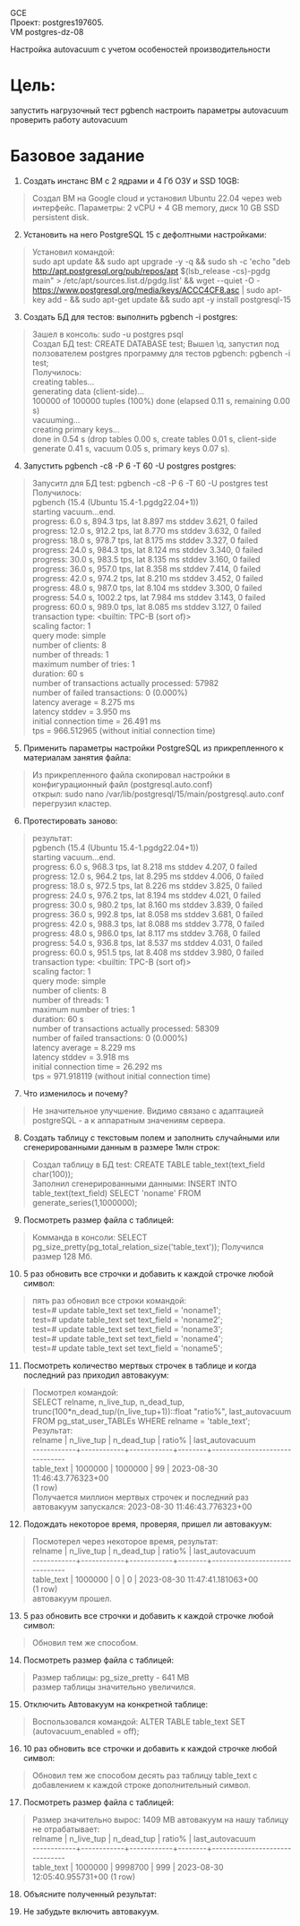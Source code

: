 GCE   
Проект: postgres197605.  
VM postgres-dz-08

Настройка autovacuum с учетом особеностей производительности

# Цель:
запустить нагрузочный тест pgbench
настроить параметры autovacuum
проверить работу autovacuum  

# Базовое задание 

1. Создать инстанс ВМ с 2 ядрами и 4 Гб ОЗУ и SSD 10GB:    
> Создал ВМ на Google cloud и установил Ubuntu 22.04 через web интерфейс. Параметры: 2 vCPU + 4 GB memory, диск 10 GB SSD persistent disk.    

2. Установить на него PostgreSQL 15 с дефолтными настройками:
> Установил командой:    
> sudo apt update && sudo apt upgrade -y -q && sudo sh -c 'echo "deb http://apt.postgresql.org/pub/repos/apt $(lsb_release -cs)-pgdg main" > /etc/apt/sources.list.d/pgdg.list' && wget --quiet -O - https://www.postgresql.org/media/keys/ACCC4CF8.asc | sudo apt-key add - && sudo apt-get update && sudo apt -y install postgresql-15    

3. Создать БД для тестов: выполнить pgbench -i postgres:
> Зашел в консоль: sudo -u postgres psql    
> Создал БД test: CREATE DATABASE test; 
> Вышел \q, запустил под ползователем postgres  программу для тестов pgbench: pgbench -i test;                
> Получилось:            
> creating tables...    
> generating data (client-side)...     
> 100000 of 100000 tuples (100%) done (elapsed 0.11 s, remaining 0.00 s)    
> vacuuming...    
> creating primary keys...     
> done in 0.54 s (drop tables 0.00 s, create tables 0.01 s, client-side generate 0.41 s, vacuum 0.05 s, primary keys 0.07 s).      

4. Запустить pgbench -c8 -P 6 -T 60 -U postgres postgres: 
> Запуситл для БД test: pgbench -c8 -P 6 -T 60 -U postgres test    
> Получилось:     
> pgbench (15.4 (Ubuntu 15.4-1.pgdg22.04+1))    
> starting vacuum...end.    
> progress: 6.0 s, 894.3 tps, lat 8.897 ms stddev 3.621, 0 failed     
> progress: 12.0 s, 912.2 tps, lat 8.770 ms stddev 3.632, 0 failed      
> progress: 18.0 s, 978.7 tps, lat 8.175 ms stddev 3.327, 0 failed       
> progress: 24.0 s, 984.3 tps, lat 8.124 ms stddev 3.340, 0 failed      
> progress: 30.0 s, 983.5 tps, lat 8.135 ms stddev 3.160, 0 failed      
> progress: 36.0 s, 957.0 tps, lat 8.358 ms stddev 7.414, 0 failed          
> progress: 42.0 s, 974.2 tps, lat 8.210 ms stddev 3.452, 0 failed       
> progress: 48.0 s, 987.0 tps, lat 8.104 ms stddev 3.300, 0 failed       
> progress: 54.0 s, 1002.2 tps, lat 7.984 ms stddev 3.143, 0 failed       
> progress: 60.0 s, 989.0 tps, lat 8.085 ms stddev 3.127, 0 failed      
> transaction type: <builtin: TPC-B (sort of)>       
> scaling factor: 1      
> query mode: simple       
> number of clients: 8      
> number of threads: 1      
> maximum number of tries: 1      
> duration: 60 s      
> number of transactions actually processed: 57982      
> number of failed transactions: 0 (0.000%)       
> latency average = 8.275 ms      
> latency stddev = 3.950 ms      
> initial connection time = 26.491 ms       
> tps = 966.512965 (without initial connection time)       

5. Применить параметры настройки PostgreSQL из прикрепленного к материалам занятия файла:    
> Из прикрепленного файла скопировал настройки в конфигурационный файл (postgresql.auto.conf)   
> открыл: sudo nano /var/lib/postgresql/15/main/postgresql.auto.conf 
> перегрузил кластер.        

6. Протестировать заново:    
> результат:      
> pgbench (15.4 (Ubuntu 15.4-1.pgdg22.04+1))    
> starting vacuum...end.    
> progress: 6.0 s, 968.3 tps, lat 8.218 ms stddev 4.207, 0 failed    
> progress: 12.0 s, 964.2 tps, lat 8.295 ms stddev 4.006, 0 failed  
> progress: 18.0 s, 972.5 tps, lat 8.226 ms stddev 3.825, 0 failed     
> progress: 24.0 s, 976.2 tps, lat 8.194 ms stddev 4.021, 0 failed     
> progress: 30.0 s, 980.2 tps, lat 8.160 ms stddev 3.839, 0 failed     
> progress: 36.0 s, 992.8 tps, lat 8.058 ms stddev 3.681, 0 failed    
> progress: 42.0 s, 988.3 tps, lat 8.088 ms stddev 3.778, 0 failed    
> progress: 48.0 s, 986.0 tps, lat 8.117 ms stddev 3.768, 0 failed     
> progress: 54.0 s, 936.8 tps, lat 8.537 ms stddev 4.031, 0 failed      
> progress: 60.0 s, 951.5 tps, lat 8.408 ms stddev 3.980, 0 failed     
> transaction type: <builtin: TPC-B (sort of)>      
> scaling factor: 1      
> query mode: simple       
> number of clients: 8      
> number of threads: 1      
> maximum number of tries: 1     
> duration: 60 s     
> number of transactions actually processed: 58309     
> number of failed transactions: 0 (0.000%)     
> latency average = 8.229 ms     
> latency stddev = 3.918 ms     
> initial connection time = 26.292 ms     
> tps = 971.918119 (without initial connection time)    

7. Что изменилось и почему?
> Не значительное улучшение. Видимо связано с адаптацией postgreSQL - a к аппаратным значениям сервера.     

8. Создать таблицу с текстовым полем и заполнить случайными или сгенерированными данным в размере 1млн строк:
> Создал таблицу в БД test:  CREATE TABLE table_text(text_field char(100));    
> Заполнил сгенерированными данными: INSERT INTO table_text(text_field) SELECT 'noname' FROM generate_series(1,1000000);     

9. Посмотреть размер файла с таблицей:    
> Комманда в консоли: SELECT pg_size_pretty(pg_total_relation_size('table_text'));
> Получился размер 128 Мб.       

10. 5 раз обновить все строчки и добавить к каждой строчке любой символ:     
> пять раз обновил все строки командой:       
> test=# update table_text set text_field = 'noname1';      
> test=# update table_text set text_field = 'noname2';     
> test=# update table_text set text_field = 'noname3';     
> test=# update table_text set text_field = 'noname4';     
> test=# update table_text set text_field = 'noname5';            

11. Посмотреть количество мертвых строчек в таблице и когда последний раз приходил автовакуум:
> Посмотрел командой:           
> SELECT relname, n_live_tup, n_dead_tup, trunc(100*n_dead_tup/(n_live_tup+1))::float "ratio%", last_autovacuum FROM pg_stat_user_TABLEs WHERE relname = 'table_text';             
> Результат:             
>   relname   | n_live_tup | n_dead_tup | ratio% |        last_autovacuum           
------------+------------+------------+--------+-------------------------------          
 table_text |    1000000 |    1000000 |     99 | 2023-08-30 11:46:43.776323+00          
(1 row)              
> Получается миллион мертвых строчек и последний раз автовакуум запускался: 2023-08-30 11:46:43.776323+00         

12. Подождать некоторое время, проверяя, пришел ли автовакуум:      
> Посмотерел через некоторое время, результат:      
> relname   | n_live_tup | n_dead_tup | ratio% |        last_autovacuum            
------------+------------+------------+--------+-------------------------------      
 table_text |    1000000 |          0 |      0 | 2023-08-30 11:47:41.181063+00           
(1 row)          
> автовакуум прошел.      

13. 5 раз обновить все строчки и добавить к каждой строчке любой символ:
> Обновил тем же способом.

14. Посмотреть размер файла с таблицей:
> Размер таблицы:  pg_size_pretty - 641 MB   
> размер таблицы значительно увеличился.     

15. Отключить Автовакуум на конкретной таблице:
> Воспользовался командой: ALTER TABLE table_text SET (autovacuum_enabled = off);    

16. 10 раз обновить все строчки и добавить к каждой строчке любой символ:
>  Обновил тем же способом десять раз таблицу table_text с добавлением к каждой строке дополнительный символ.        

17. Посмотреть размер файла с таблицей:     
> Размер значительно вырос: 1409 MB
> автовакуум на нашу таблицу не отрабатывает:       
>   relname   | n_live_tup | n_dead_tup | ratio% |        last_autovacuum            
------------+------------+------------+--------+-------------------------------      
 table_text |    1000000 |    9998700 |    999 | 2023-08-30 12:05:40.955731+00
(1 row)             

18. Объясните полученный результат:     
>   

19. Не забудьте включить автовакуум.

